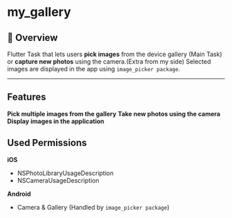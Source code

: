 # my_gallery

## 📌 Overview
 Flutter Task that lets users **pick images** from the device gallery (Main Task) or **capture new photos** using the camera.(Extra from my side) Selected images are displayed in the app using `image_picker package`.

---

## Features
 **Pick multiple images from the gallery**
 **Take new photos using the camera**  
 **Display images in the application**  
 
 
##  Used Permissions 
**iOS**
- <key>NSPhotoLibraryUsageDescription</key>
- <key>NSCameraUsageDescription</key>

**Android**

- Camera & Gallery (Handled by `image_picker package`)
